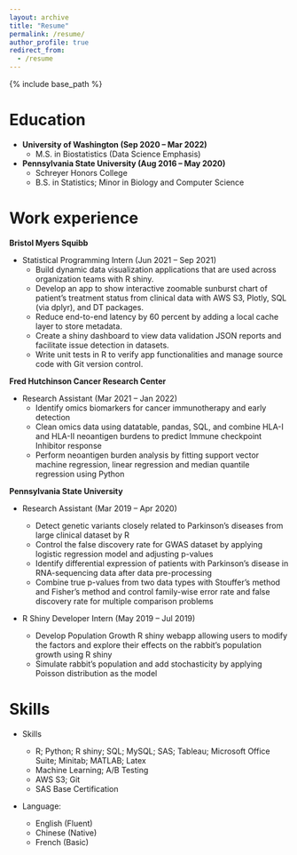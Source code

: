 ```yaml
---
layout: archive
title: "Resume"
permalink: /resume/
author_profile: true
redirect_from:
  - /resume
---
```


{% include base_path %}

Education
======
* **University of Washington (Sep 2020 – Mar 2022)**
  * M.S. in Biostatistics (Data Science Emphasis)
* **Pennsylvania State University (Aug 2016 – May 2020)**
  * Schreyer Honors College
  * B.S. in Statistics; Minor in Biology and Computer Science


Work experience
======
**Bristol Myers Squibb**
* Statistical Programming Intern (Jun 2021 – Sep 2021)
  * Build dynamic data visualization applications that are used across organization teams with R shiny.
  * Develop an app to show interactive zoomable sunburst chart of patient’s treatment status from clinical data with AWS S3, Plotly, SQL (via dplyr), and DT packages.
  * Reduce end-to-end latency by 60 percent by adding a local cache layer to store metadata.
  * Create a shiny dashboard to view data validation JSON reports and facilitate issue detection in datasets.
  * Write unit tests in R to verify app functionalities and manage source code with Git version control.

**Fred Hutchinson Cancer Research Center**
* Research Assistant (Mar 2021 – Jan 2022)
  * Identify omics biomarkers for cancer immunotherapy and early detection
  * Clean omics data using datatable, pandas, SQL, and combine HLA-I and HLA-II neoantigen burdens to predict Immune checkpoint Inhibitor response
  * Perform neoantigen burden analysis by fitting support vector machine regression, linear regression and median quantile regression using Python  

**Pennsylvania State University**
* Research Assistant (Mar 2019 – Apr 2020)
  * Detect genetic variants closely related to Parkinson’s diseases from large clinical dataset by R
  * Control the false discovery rate for GWAS dataset by applying logistic regression model and adjusting p-values
  * Identify differential expression of patients with Parkinson’s disease in RNA-sequencing data after data pre-processing
  * Combine true p-values from two data types with Stouffer’s method and Fisher’s method and control family-wise error rate and false discovery rate for multiple comparison problems
  
* R Shiny Developer Intern (May 2019 – Jul 2019)
  * Develop Population Growth R shiny webapp allowing users to modify the factors and explore their effects on the rabbit’s population growth using R shiny
  * Simulate rabbit’s population and add stochasticity by applying Poisson distribution as the model

Skills
======
* Skills
  * R; Python; R shiny; SQL; MySQL; SAS; Tableau; Microsoft Office Suite; Minitab; MATLAB; Latex
  * Machine Learning; A/B Testing
  * AWS S3; Git
  * SAS Base Certification
  
* Language: 
  * English (Fluent)
  * Chinese (Native)
  * French (Basic)


  

  

